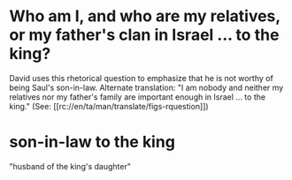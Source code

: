 # Who am I, and who are my relatives, or my father's clan in Israel ... to the king?

David uses this rhetorical question to emphasize that he is not worthy of being Saul's son-in-law. Alternate translation: "I am nobody and neither my relatives nor my father's family are important enough in Israel ... to the king." (See: [[rc://en/ta/man/translate/figs-rquestion]])

# son-in-law to the king

"husband of the king's daughter"

